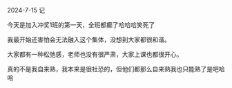 2024-7-15 记

今天是加入冲奖1班的第一天，全班都癫了哈哈哈笑死了

我最开始还害怕会无法融入这个集体，没想到大家都很和谐。

大家都有一种松弛感，老师也没有很严肃，大家上课也都很开心。

真的不是我自来熟，我本来是很社恐的，但他们都那么自来熟我也只能熟了是吧哈哈
